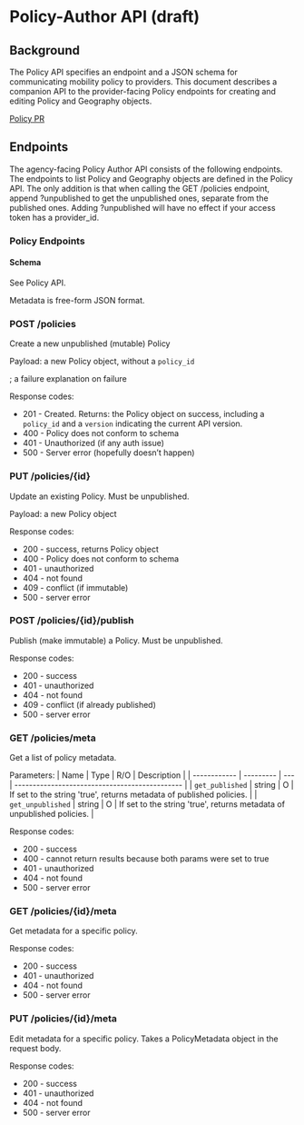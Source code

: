 # Policy-Author API (draft)

## Background

The Policy API specifies an endpoint and a JSON schema for communicating mobility policy to providers. This document describes a companion API to the provider-facing Policy endpoints for creating and editing Policy and Geography objects.

[Policy PR](https://github.com/CityOfLosAngeles/mobility-data-specification/pull/322)

## Endpoints

The agency-facing Policy Author API consists of the following endpoints. The endpoints to list Policy and Geography objects are defined in the Policy API. The only addition is that when calling the GET /policies endpoint, append ?unpublished to get the unpublished ones, separate from the published ones. Adding ?unpublished will have no effect if your access token has a provider_id.

### Policy Endpoints

#### Schema

See Policy API.

Metadata is free-form JSON format.

### POST /policies

Create a new unpublished (mutable) Policy

Payload: a new Policy object, without a `policy_id`

; a failure explanation on failure

Response codes:

- 201 - Created. Returns: the Policy object on success, including a `policy_id` and a `version` indicating the current API version.
- 400 - Policy does not conform to schema
- 401 - Unauthorized (if any auth issue)
- 500 - Server error (hopefully doesn’t happen)

### PUT /policies/{id}

Update an existing Policy. Must be unpublished.

Payload: a new Policy object

Response codes:

- 200 - success, returns Policy object
- 400 - Policy does not conform to schema
- 401 - unauthorized
- 404 - not found
- 409 - conflict (if immutable)
- 500 - server error

### POST /policies/{id}/publish

Publish (make immutable) a Policy. Must be unpublished.

Response codes:

- 200 - success
- 401 - unauthorized
- 404 - not found
- 409 - conflict (if already published)
- 500 - server error

### GET /policies/meta

Get a list of policy metadata. 

Parameters:
| Name         | Type      | R/O | Description                                    |
| ------------ | --------- | --- | ---------------------------------------------- |
| `get_published` | string | O   | If set to the string 'true', returns metadata of published policies. |
| `get_unpublished`   | string | O   | If set to the string 'true', returns metadata of unpublished policies.      |
 
Response codes:
- 200 - success
- 400 - cannot return results because both params were set to true
- 401 - unauthorized
- 404 - not found
- 500 - server error


### GET /policies/{id}/meta

Get metadata for a specific policy.

Response codes:
- 200 - success
- 401 - unauthorized
- 404 - not found
- 500 - server error


### PUT /policies/{id}/meta
Edit metadata for a specific policy. Takes a PolicyMetadata object in the request body.

Response codes:
 - 200 - success
 - 401 - unauthorized
 - 404 - not found
 - 500 - server error 



